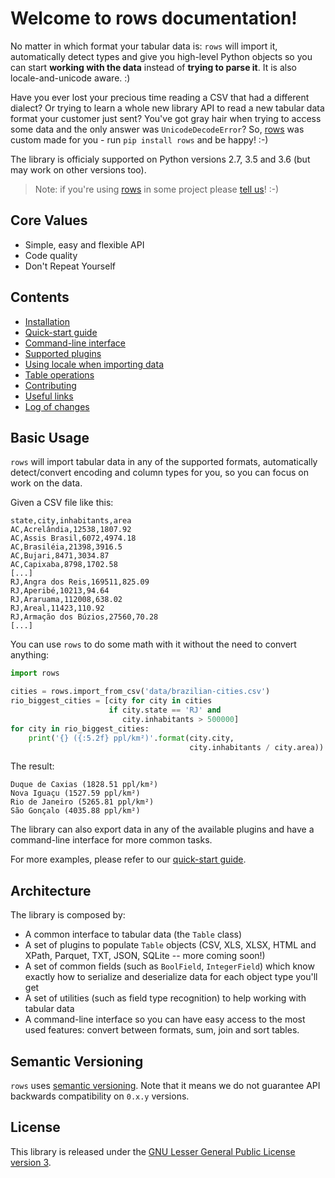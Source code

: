 # Welcome to rows documentation!

No matter in which format your tabular data is: `rows` will import it,
automatically detect types and give you high-level Python objects so you can
start **working with the data** instead of **trying to parse it**. It is also
locale-and-unicode aware. :)

Have you ever lost your precious time reading a CSV that had a different
dialect? Or trying to learn a whole new library API to read a new tabular data
format your customer just sent? You've got gray hair when trying to access
some data and the only answer was `UnicodeDecodeError`? So,
[rows][rows] was custom made for you - run `pip install rows` and be happy! :-)

The library is officialy supported on Python versions 2.7, 3.5 and 3.6 (but may
work on other versions too).

> Note: if you're using [rows][rows] in some project please [tell
> us][rows-issue-103]! :-)


## Core Values

- Simple, easy and flexible API
- Code quality
- Don't Repeat Yourself


## Contents

- [Installation][doc-installing]
- [Quick-start guide][doc-quick-start]
- [Command-line interface][doc-cli]
- [Supported plugins][doc-plugins]
- [Using locale when importing data][doc-locale]
- [Table operations][doc-operations]
- [Contributing][doc-contributing]
- [Useful links][doc-links]
- [Log of changes][doc-changelog]


## Basic Usage

`rows` will import tabular data in any of the supported formats, automatically
detect/convert encoding and column types for you, so you can focus on work on
the data.

Given a CSV file like this:

```
state,city,inhabitants,area
AC,Acrelândia,12538,1807.92
AC,Assis Brasil,6072,4974.18
AC,Brasiléia,21398,3916.5
AC,Bujari,8471,3034.87
AC,Capixaba,8798,1702.58
[...]
RJ,Angra dos Reis,169511,825.09
RJ,Aperibé,10213,94.64
RJ,Araruama,112008,638.02
RJ,Areal,11423,110.92
RJ,Armação dos Búzios,27560,70.28
[...]
```

You can use `rows` to do some math with it without the need to convert
anything:

```python
import rows

cities = rows.import_from_csv('data/brazilian-cities.csv')
rio_biggest_cities = [city for city in cities
                      if city.state == 'RJ' and
                         city.inhabitants > 500000]
for city in rio_biggest_cities:
    print('{} ({:5.2f} ppl/km²)'.format(city.city,
                                        city.inhabitants / city.area))
```

The result:

```text
Duque de Caxias (1828.51 ppl/km²)
Nova Iguaçu (1527.59 ppl/km²)
Rio de Janeiro (5265.81 ppl/km²)
São Gonçalo (4035.88 ppl/km²)
```

The library can also export data in any of the available plugins and have a
command-line interface for more common tasks.

For more examples, please refer to our [quick-start guide][doc-quick-start].


## Architecture

The library is composed by:

- A common interface to tabular data (the `Table` class)
- A set of plugins to populate `Table` objects (CSV, XLS, XLSX, HTML and XPath,
  Parquet, TXT, JSON, SQLite -- more coming soon!)
- A set of common fields (such as `BoolField`, `IntegerField`) which know
  exactly how to serialize and deserialize data for each object type you'll get
- A set of utilities (such as field type recognition) to help working with
  tabular data
- A command-line interface so you can have easy access to the most used
  features: convert between formats, sum, join and sort tables.


## Semantic Versioning

`rows` uses [semantic versioning][semver]. Note that it means we do not
guarantee API backwards compatibility on `0.x.y` versions.


## License

This library is released under the [GNU Lesser General Public License version
3][lgpl3].


[doc-cli]: command-line-interface.md
[doc-contributing]: contributing.md
[doc-installing]: installing.md
[doc-links]: links.md
[doc-locale]: locale.md
[doc-operations]: operations.md
[doc-plugins]: plugins.md
[doc-changelog]: changelog.md
[doc-quick-start]: quick-start.md
[lgpl3]: http://www.gnu.org/licenses/lgpl-3.0.html
[rows-issue-103]: https://github.com/turicas/rows/issues/103
[rows]: https://github.com/turicas/rows/
[semver]: http://semver.org/
